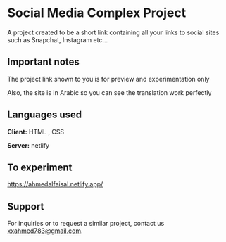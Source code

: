 
# Social Media Complex Project

A project created to be a short link containing all your links to social sites such as
Snapchat, Instagram etc...


## Important notes

The project link shown to you is for preview and experimentation only

Also, the site is in Arabic so you can see the translation work perfectly

## Languages ​​used

**Client:** HTML , CSS 

**Server:** netlify


## To experiment

https://ahmedalfaisal.netlify.app/


## Support

For inquiries or to request a similar project, contact us
xxahmed783@gmail.com.

